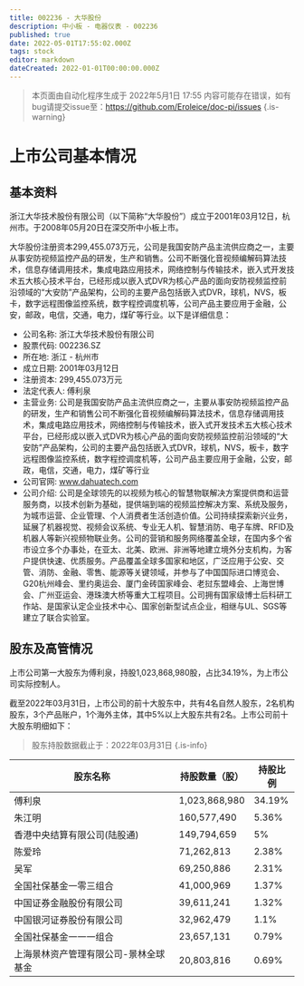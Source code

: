 ```yaml
---
title: 002236 - 大华股份
description: 中小板 - 电器仪表 - 002236
published: true
date: 2022-05-01T17:55:02.000Z
tags: stock
editor: markdown
dateCreated: 2022-01-01T00:00:00.000Z
---
```


> 本页面由自动化程序生成于 2022年5月1日 17:55
> 内容可能存在错误，如有bug请提交issue至：https://github.com/Eroleice/doc-pi/issues
{.is-warning}

# 上市公司基本情况

## 基本资料

浙江大华技术股份有限公司（以下简称“大华股份”）成立于2001年03月12日，杭州市。于2008年05月20日在深交所中小板上市。

大华股份注册资本299,455.073万元，公司是我国安防产品主流供应商之一，主要从事安防视频监控产品的研发，生产和销售。公司不断强化音视频编解码算法技术，信息存储调用技术，集成电路应用技术，网络控制与传输技术，嵌入式开发技术五大核心技术平台，已经形成以嵌入式DVR为核心产品的面向安防视频监控前沿领域的“大安防”产品架构，公司的主要产品包括嵌入式DVR，球机，NVS，板卡，数字远程图像监控系统，数字程控调度机等，公司产品主要应用于金融，公安，邮政，电信，交通，电力，煤矿等行业。以下是详细信息：

- 公司名称: 浙江大华技术股份有限公司
- 股票代码: 002236.SZ
- 所在地: 浙江 - 杭州市
- 成立日期: 2001年03月12日
- 注册资本: 299,455.073万元
- 法定代表人: 傅利泉
- 主营业务: 公司是我国安防产品主流供应商之一，主要从事安防视频监控产品的研发，生产和销售公司不断强化音视频编解码算法技术，信息存储调用技术，集成电路应用技术，网络控制与传输技术，嵌入式开发技术五大核心技术平台，已经形成以嵌入式DVR为核心产品的面向安防视频监控前沿领域的“大安防”产品架构，公司的主要产品包括嵌入式DVR，球机，NVS，板卡，数字远程图像监控系统，数字程控调度机等，公司产品主要应用于金融，公安，邮政，电信，交通，电力，煤矿等行业
- 公司官网: www.dahuatech.com
- 公司介绍: 公司是全球领先的以视频为核心的智慧物联解决方案提供商和运营服务商，以技术创新为基础，提供端到端的视频监控解决方案、系统及服务，为城市运营、企业管理、个人消费者生活创造价值。公司持续探索新兴业务，延展了机器视觉、视频会议系统、专业无人机、智慧消防、电子车牌、RFID及机器人等新兴视频物联业务。公司的营销和服务网络覆盖全球，在国内多个省市设立多个办事处，在亚太、北美、欧洲、非洲等地建立境外分支机构，为客户提供快速、优质服务。产品覆盖全球多国家和地区，广泛应用于公安、交管、消防、金融、零售、能源等关键领域，并参与了中国国际进口博览会、G20杭州峰会、里约奥运会、厦门金砖国家峰会、老挝东盟峰会、上海世博会、广州亚运会、港珠澳大桥等重大工程项目。公司拥有国家级博士后科研工作站、是国家认定企业技术中心、国家创新型试点企业，相继与UL、SGS等建立了联合实验室。


## 股东及高管情况

上市公司第一大股东为傅利泉，持股1,023,868,980股，占比34.19%，为上市公司实际控制人。

截至2022年03月31日，上市公司的前十大股东中，共有4名自然人股东，2名机构股东，3个产品账户，1个海外主体，其中5%以上大股东共有2名。上市公司前十大股东明细如下：

> 股东持股数据截止于：2022年03月31日
{.is-info}

| 股东名称 | 持股数量（股） | 持股比例 |
| --- | --- | --- |
| 傅利泉 | 1,023,868,980 | 34.19% |
| 朱江明 | 160,577,490 | 5.36% |
| 香港中央结算有限公司(陆股通) | 149,794,659 | 5% |
| 陈爱玲 | 71,262,813 | 2.38% |
| 吴军 | 69,250,886 | 2.31% |
| 全国社保基金一零三组合 | 41,000,969 | 1.37% |
| 中国证券金融股份有限公司 | 39,611,241 | 1.32% |
| 中国银河证券股份有限公司 | 32,962,479 | 1.1% |
| 全国社保基金一一一组合 | 23,657,131 | 0.79% |
| 上海景林资产管理有限公司-景林全球基金 | 20,803,816 | 0.69% |




